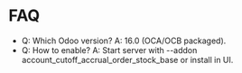 # FAQ

- Q: Which Odoo version? A: 16.0 (OCA/OCB packaged).
- Q: How to enable? A: Start server with --addon account_cutoff_accrual_order_stock_base or install in UI.
